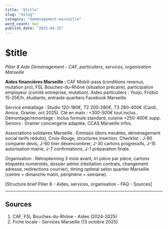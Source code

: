 ```yaml
---
title: "$title"
slug: "$slug"
category: "demenagement-marseille"
word_count: $wc
publish_date: "2025-04-15"
---
```


# $title

*Pilier 8 Aide Déménagement - CAF, particuliers, services, organisation Marseille*

**Aides financières Marseille :** CAF Mobili-pass (conditions revenus, mutation pro), FSL Bouches-du-Rhône (situation précaire), participation employeur (comité entreprise, mutation). Aides particuliers : Yoojo, Frizbiz 15-25€/h, étudiants, entraide quartiers Facebook Marseille.

Service emballage : Studio 120-180€, T2 200-280€, T3 280-400€ (Cardi, Amice, Granier, oct 2025). Clé en main : +300-500€ tout inclus. Démontage/remontage : Inclus formule standard, cuisine +250-400€ supp. Seniors : Granier conciergerie adaptée, CCAS Marseille infos.

Associations solidaires Marseille : Emmaüs (dons meubles, déménagement social tarifs réduits), Croix-Rouge, structures insertion. Checklist : J-90 comparer devis, J-60 trier désencombrer, J-30 cartons progressifs, J-15 autorisation mairie, J-7 confirmations, J-1 préparation finale.

Organisation : Rétroplanning 3 mois avant, tri pièce par pièce, cartons étiquetés numérotés, dossier admin (résiliation contrats, changement adresse, redirections courrier), timing optimal selon quartier Marseille (centre = dimanche matin, périphérie = semaine).

[Structure brief Pilier 8 - Aides, services, organisation - FAQ - Sources]

---

## Sources

1. CAF, FSL Bouches-du-Rhône - Aides (2024-2025)
2. Fiche locale - Services Marseille (13 octobre 2025)
